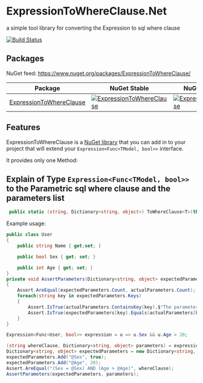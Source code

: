 # ExpressionToWhereClause.Net 
a simple tool library for converting the Expression to sql where clause

[![Build Status](https://zhurongbo.visualstudio.com/Normal/_apis/build/status/ETWC%20Publish?branchName=master)](https://zhurongbo.visualstudio.com/Normal/_build/latest?definitionId=9&branchName=master)

Packages
--------

NuGet feed: https://www.nuget.org/packages/ExpressionToWhereClause/

| Package | NuGet Stable | NuGet Pre-release | Downloads |
| ------- | ------------ | ----------------- | --------- |
| [ExpressionToWhereClause](https://www.nuget.org/packages/ExpressionToWhereClause/) | [![ExpressionToWhereClause](https://img.shields.io/nuget/v/ExpressionToWhereClause.svg)](https://www.nuget.org/packages/ExpressionToWhereClause/) | [![ExpressionToWhereClause](https://img.shields.io/nuget/vpre/ExpressionToWhereClause.svg)](https://www.nuget.org/packages/ExpressionToWhereClause/) | [![ExpressionToWhereClause](https://img.shields.io/nuget/dt/ExpressionToWhereClause.svg)](https://www.nuget.org/packages/ExpressionToWhereClause/) |

Features
--------
ExpressionToWhereClause is a [NuGet library](https://www.nuget.org/packages/ExpressionToWhereClause) that you can add in to your project that will extend your `Expression<Func<TModel, bool>>` interface.

It provides only one Method:

Explain of Type `Expression<Func<TModel, bool>>` to the Parametric sql where clause and the parameters list
------------------------------------------------------------

```csharp
 public static (string, Dictionary<string, object>) ToWhereClause<T>(this Expression<Func<T, bool>> expression) where T : class
```
Example usage:

```csharp
public class User
{
    public string Name { get;set; }

    public bool Sex { get; set; }

    public int Age { get; set; }
}
private void AssertParameters(Dictionary<string, object> expectedParameters, Dictionary<string, object> actualParameters)
{
    Assert.AreEqual(expectedParameters.Count, actualParameters.Count);
    foreach(string key in expectedParameters.Keys)
    {
        Assert.IsTrue(actualParameters.ContainsKey(key),$"The parameters does not contain key '{key}'");
        Assert.IsTrue(expectedParameters[key].Equals(actualParameters[key]),$"The expected value is {expectedParameters[key]}, the actual value is {actualParameters[key]}");
    }
}

Expression<Func<User, bool>> expression = u => u.Sex && u.Age > 20;

(string whereClause, Dictionary<string, object> parameters) = expression.ToWhereClause();
Dictionary<string, object> expectedParameters = new Dictionary<string, object>();
expectedParameters.Add("@Sex", true);
expectedParameters.Add("@Age", 20);
Assert.AreEqual("(Sex = @Sex) AND (Age > @Age)", whereClause);
AssertParameters(expectedParameters, parameters);

```
